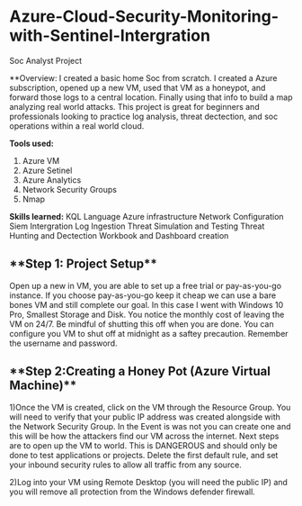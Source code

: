 # Azure-Cloud-Security-Monitoring-with-Sentinel-Intergration
Soc Analyst Project 

**Overview: I created a basic home Soc from scratch. I created a Azure subscription, opened up a new VM, used that VM as a honeypot, and forward those logs to a central location. Finally using that info to build a map analyzing real world attacks. This project is great for beginners and professionals looking to practice log analysis, threat dectection, and soc operations within a real world cloud.

**Tools used:**
1) Azure VM
2) Azure Setinel
3) Azure Analytics
4) Network Security Groups
5) Nmap

**Skills learned:**
KQL Language
Azure infrastructure
Network Configuration
Siem Intergration
Log Ingestion
Threat Simulation and Testing
Threat Hunting and Dectection
Workbook and Dashboard creation

<h2>**Step 1: Project Setup**</h2>
<b1>Open up a new in VM, you are able to set up a free trial or pay-as-you-go instance. If you choose pay-as-you-go keep it cheap we can use a bare bones VM and still complete our goal. In this case I went with Windows 10 Pro, Smallest Storage and Disk. You notice the monthly cost of leaving the VM on 24/7. Be mindful of shutting this off when you are done. You can configure you VM to shut off at midnight as a saftey precaution. Remember the username and password.</b1>

<h2>**Step 2:Creating a Honey Pot (Azure Virtual Machine)**</h2>
<b2>1)Once the VM is created, click on the VM through the Resource Group. You will need to verify that your public IP address was created alongside with the Network Security Group. In the Event is was not you can create one and this will be how the attackers find our VM across the internet. Next steps are to open up the VM to world. This is DANGEROUS and should only be done to test applications or projects. Delete the first default rule, and set your inbound security rules to allow all traffic from any source. </b2> 
<l1></l1>

2)Log into your VM using Remote Desktop (you will need the public IP) and you will remove all protection from the Windows defender firewall. 

